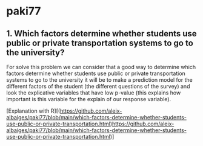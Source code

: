 # paki77

## 1. Which factors determine whether students use public or private transportation systems to go to the university?
For solve this problem we can consider that a good way to determine which factors determine whether students use public or private transportation systems to go to the university it will be to make a prediction model for the different factors of the student (the different questions of the survey) and look the explicative variables that have low p-value (this explains how important is this variable for the explain of our response variable).

[Explanation with R][(https://github.com/aleix-albaiges/paki77/blob/main/which-factors-determine-whether-students-use-public-or-private-transportation.html)https://github.com/aleix-albaiges/paki77/blob/main/which-factors-determine-whether-students-use-public-or-private-transportation.html)]

